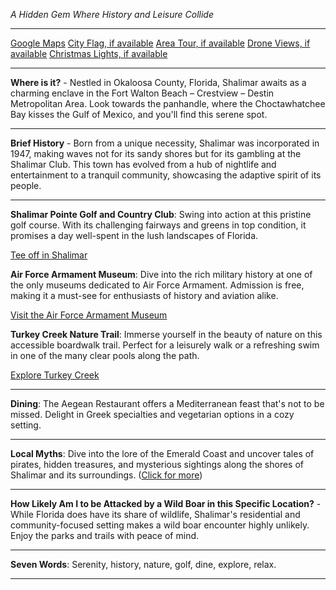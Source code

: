 *A Hidden Gem Where History and Leisure Collide*

---

[Google Maps](https://www.google.com/maps/place/Shalimar,+FL/data=!3m1!1e3)
[City Flag, if available](https://www.google.com/search?tbm=isch&q=Shalimar+FL+Flag+Picture)
[Area Tour, if available](https://www.youtube.com/results?search_query=Shalimar+FL+4k+tour)
[Drone Views, if available](https://www.youtube.com/results?search_query=Shalimar+FL+4k+drone)
[Christmas Lights, if available](https://www.youtube.com/results?search_query=Shalimar+FL+christmas+lights&sp=CAI%253D)

---

**Where is it?** - Nestled in Okaloosa County, Florida, Shalimar awaits as a charming enclave in the Fort Walton Beach – Crestview – Destin Metropolitan Area. Look towards the panhandle, where the Choctawhatchee Bay kisses the Gulf of Mexico, and you'll find this serene spot.

---

**Brief History** - Born from a unique necessity, Shalimar was incorporated in 1947, making waves not for its sandy shores but for its gambling at the Shalimar Club. This town has evolved from a hub of nightlife and entertainment to a tranquil community, showcasing the adaptive spirit of its people.

---

**Shalimar Pointe Golf and Country Club**: Swing into action at this pristine golf course. With its challenging fairways and greens in top condition, it promises a day well-spent in the lush landscapes of Florida.

  [Tee off in Shalimar](https://www.youtube.com/results?search_query=Shalimar+FL+Shalimar+Pointe+Golf+and+Country+Club)

**Air Force Armament Museum**: Dive into the rich military history at one of the only museums dedicated to Air Force Armament. Admission is free, making it a must-see for enthusiasts of history and aviation alike.

  [Visit the Air Force Armament Museum](https://www.youtube.com/results?search_query=Air+Force+Armament+Museum)

**Turkey Creek Nature Trail**: Immerse yourself in the beauty of nature on this accessible boardwalk trail. Perfect for a leisurely walk or a refreshing swim in one of the many clear pools along the path.

  [Explore Turkey Creek](https://www.youtube.com/results?search_query=Turkey+Creek+Nature+Trail)

---

**Dining**: The Aegean Restaurant offers a Mediterranean feast that's not to be missed. Delight in Greek specialties and vegetarian options in a cozy setting.

---

**Local Myths**: Dive into the lore of the Emerald Coast and uncover tales of pirates, hidden treasures, and mysterious sightings along the shores of Shalimar and its surroundings. ([Click for more](https://www.google.com/search?q=Shalimar+FL+local+myths))

---

**How Likely Am I to be Attacked by a Wild Boar in this Specific Location?** - While Florida does have its share of wildlife, Shalimar's residential and community-focused setting makes a wild boar encounter highly unlikely. Enjoy the parks and trails with peace of mind.

---

**Seven Words**: Serenity, history, nature, golf, dine, explore, relax.

---